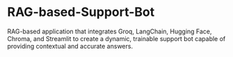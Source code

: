 # RAG-based-Support-Bot
RAG-based application that integrates Groq, LangChain, Hugging Face, Chroma, and Streamlit to create a dynamic, trainable support bot capable of providing contextual and accurate answers.
